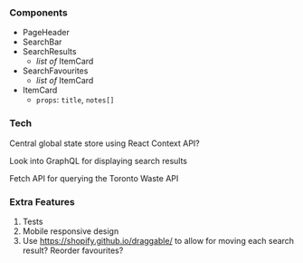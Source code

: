 ### Components

- PageHeader
- SearchBar
- SearchResults
  - _list of_ ItemCard
- SearchFavourites
  - _list of_ ItemCard
- ItemCard
  - `props`: `title`, `notes[]`



### Tech

Central global state store using React Context API?

Look into GraphQL for displaying search results

Fetch API for querying the Toronto Waste API





### Extra Features

1. Tests
2. Mobile responsive design
3. Use https://shopify.github.io/draggable/ to allow for moving each search result? Reorder favourites?